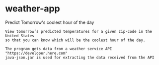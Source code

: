 # weather-app
Predict Tomorrow's coolest hour of the day 

    View tomorrow’s predicted temperatures for a given zip-code in the United States 
    so that you can know which will be the coolest hour of the day.

    The program gets data from a weather service API "https://developer.here.com"
    java-json.jar is used for extracting the data received from the API
